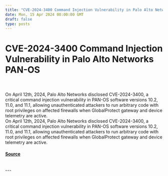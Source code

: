 ```yaml
---
title: "CVE-2024-3400 Command Injection Vulnerability in Palo Alto Networks PAN-OS"
date: Mon, 15 Apr 2024 00:00:00 GMT
draft: false
type: posts
---
```

# CVE-2024-3400 Command Injection Vulnerability in Palo Alto Networks PAN-OS

<br/>

<br/>
On April 12th, 2024, Palo Alto Networks disclosed CVE-2024-3400, a critical command injection vulnerability in PAN-OS software versions 10.2, 11.0, and 11.1, allowing unauthenticated attackers to run arbitrary code with root privileges on affected firewalls when GlobalProtect gateway and device telemetry are active. 
<br/>
On April 12th, 2024, Palo Alto Networks disclosed CVE-2024-3400, a critical command injection vulnerability in PAN-OS software versions 10.2, 11.0, and 11.1, allowing unauthenticated attackers to run arbitrary code with root privileges on affected firewalls when GlobalProtect gateway and device telemetry are active.

#### [Source](https://www.greynoise.io/blog/cve-2024-3400-command-injection-vulnerability-palo-alto-networks-pan-os)

<br/>
---
